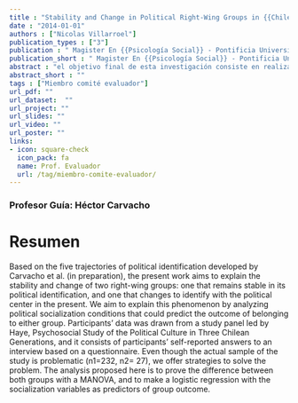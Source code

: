 ```yaml
---
title : "Stability and Change in Political Right-Wing Groups in {{Chile}}: Understanding the Shift among Right Wingers to the Center"
date : "2014-01-01"
authors : ["Nicolas Villarroel"]
publication_types : ["3"]
publication : " Magister En {{Psicología Social}} - Pontificia Universidad Católica de Chile. {Santiago de Chile}"
publication_short : " Magister En {{Psicología Social}} - Pontificia Universidad Católica de Chile. {Santiago de Chile}"
abstract : "el objetivo final de esta investigación consiste en realizar un aporte a la visión que se tiene respecto al compromiso cı́vico juvenil chileno de una manera especı́fica, y desde una aproximación cuantitativa al problema, que sirva como complemento a los estudios previamente realizados sobre este tema, los cuales han sido mayoritariamente de carácter cualitativo (Martı́nez and Cumsille, 2010; Martı́nez et al., 2010, 2012). Esto, con el afán de comprender de mejor manera cómo es que el compromiso cı́vico se da en esta etapa, dándole énfasis a ciertos factores que generan desigualdad a nivel individual, y con ello, generar evidencia que ayude a la generación de instancias y programas que lo fomenten a futuro. Para efectuar los análisis correspondientes se utilizaron los datos provistos por la “Encuesta Jóvenes, Participación y Consumo de Medios” realizada por la Escuela de Perio- dismo de la Universidad Diego Portales en conjunto con Feedback (agencia profesional de encuestas), especı́ficamente sus versiones para el año 2010 y 2014, ambos años posteriores a las últimas elecciones presidenciales en Chile. Este instrumento se prefiere por sobre otros por las temáticas especı́ficas que aborda, y porque cuenta con indicadores claves para medir el compromiso cı́vico de la manera propuesta. Además, cuenta con datos más actualizados en comparación con otras encuestas dirigidas a la juventud chilena, lo que permite visualizar los cambios ocurridos en el último tiempo (a partir de los años 2011-2012)."
abstract_short : ""
tags : ["Miembro comité evaluador"]
url_pdf: "" 
url_dataset:  "" 
url_project: "" 
url_slides: "" 
url_video: "" 
url_poster: ""
links: 
- icon: square-check 
  icon_pack: fa 
  name: Prof. Evaluador 
  url: /tag/miembro-comite-evaluador/
---
```

### Profesor Guía: Héctor Carvacho
# Resumen
Based on the five trajectories of political identification developed by Carvacho et al. (in preparation), the present work aims to explain the stability and change of two right-wing groups: one that remains stable in its political identification, and one that changes to identify with the political center in the present. We aim to explain this phenomenon by analyzing political socialization conditions that could predict the outcome of belonging to either group. Participants’ data was drawn from a study panel led by Haye, Psychosocial Study of the Political Culture in Three Chilean Generations, and it consists of participants’ self-reported answers to an interview based on a questionnaire. Even though the actual sample of the study is problematic (n1=232, n2= 27), we offer strategies to solve the problem. The analysis proposed here is to prove the difference between both groups with a MANOVA, and to make a logistic regression with the socialization variables as predictors of group outcome.
